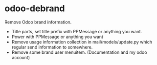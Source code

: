 # odoo-debrand
Remove Odoo brand information.

* Title parts, set title prefix with PPMessage or anything you want.
* Power with PPMessage or anything you want
* Remove usage information collection in mail/models/update.py which regular send information to somewhere.
* Remove some brand user menuitem. (Documentation and my odoo account)
